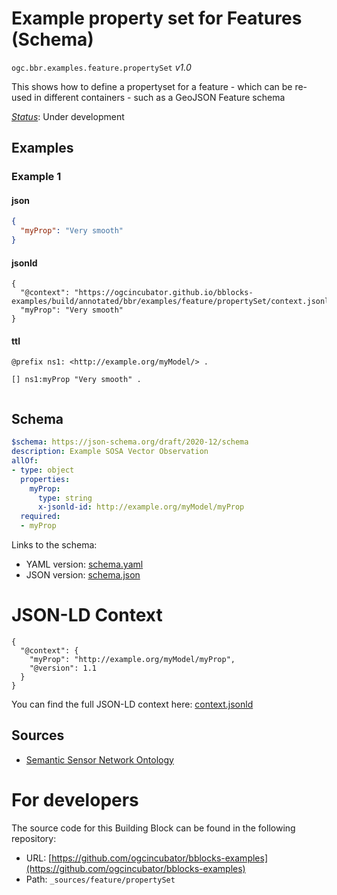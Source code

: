 
# Example property set for Features (Schema)

`ogc.bbr.examples.feature.propertySet` *v1.0*

This shows how to define a propertyset for a feature - which can be re-used in different containers - such as a GeoJSON Feature schema

[*Status*](http://www.opengis.net/def/status): Under development

## Examples

### Example 1
#### json
```json
{
  "myProp": "Very smooth"
}

```

#### jsonld
```jsonld
{
  "@context": "https://ogcincubator.github.io/bblocks-examples/build/annotated/bbr/examples/feature/propertySet/context.jsonld",
  "myProp": "Very smooth"
}
```

#### ttl
```ttl
@prefix ns1: <http://example.org/myModel/> .

[] ns1:myProp "Very smooth" .


```

## Schema

```yaml
$schema: https://json-schema.org/draft/2020-12/schema
description: Example SOSA Vector Observation
allOf:
- type: object
  properties:
    myProp:
      type: string
      x-jsonld-id: http://example.org/myModel/myProp
  required:
  - myProp

```

Links to the schema:

* YAML version: [schema.yaml](https://ogcincubator.github.io/bblocks-examples/build/annotated/bbr/examples/feature/propertySet/schema.json)
* JSON version: [schema.json](https://ogcincubator.github.io/bblocks-examples/build/annotated/bbr/examples/feature/propertySet/schema.yaml)


# JSON-LD Context

```jsonld
{
  "@context": {
    "myProp": "http://example.org/myModel/myProp",
    "@version": 1.1
  }
}
```

You can find the full JSON-LD context here:
[context.jsonld](https://ogcincubator.github.io/bblocks-examples/build/annotated/bbr/examples/feature/propertySet/context.jsonld)

## Sources

* [Semantic Sensor Network Ontology](https://www.w3.org/TR/vocab-ssn/)

# For developers

The source code for this Building Block can be found in the following repository:

* URL: [https://github.com/ogcincubator/bblocks-examples](https://github.com/ogcincubator/bblocks-examples)
* Path: `_sources/feature/propertySet`

